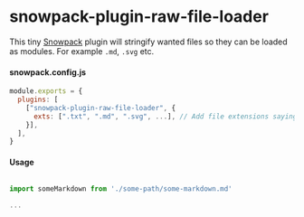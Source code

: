 # snowpack-plugin-raw-file-loader
This tiny [Snowpack](https://www.snowpack.dev/) plugin will stringify wanted files so they can be loaded as modules. For example `.md`, `.svg` etc.


#### snowpack.config.js
```js
module.exports = {
  plugins: [
    ["snowpack-plugin-raw-file-loader", {
      exts: [".txt", ".md", ".svg", ...], // Add file extensions saying what files should be loaded as strings in your snowpack application. Default: '.txt'
    }],
  ],
}
```

#### Usage
```js

import someMarkdown from './some-path/some-markdown.md'

...

```
